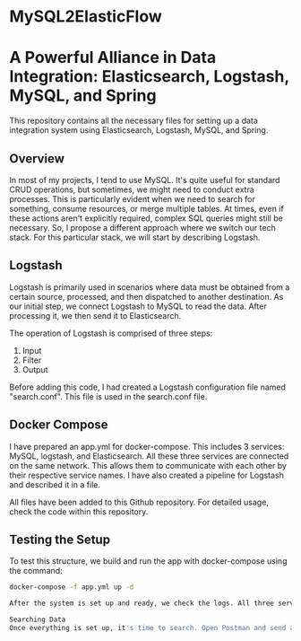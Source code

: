 # MySQL2ElasticFlow

# A Powerful Alliance in Data Integration: Elasticsearch, Logstash, MySQL, and Spring

This repository contains all the necessary files for setting up a data integration system using Elasticsearch, Logstash, MySQL, and Spring.

## Overview

In most of my projects, I tend to use MySQL. It's quite useful for standard CRUD operations, but sometimes, we might need to conduct extra processes. This is particularly evident when we need to search for something, consume resources, or merge multiple tables. At times, even if these actions aren't explicitly required, complex SQL queries might still be necessary. So, I propose a different approach where we switch our tech stack. For this particular stack, we will start by describing Logstash.

## Logstash

Logstash is primarily used in scenarios where data must be obtained from a certain source, processed, and then dispatched to another destination. As our initial step, we connect Logstash to MySQL to read the data. After processing it, we then send it to Elasticsearch.

The operation of Logstash is comprised of three steps:

1. Input
2. Filter
3. Output

Before adding this code, I had created a Logstash configuration file named "search.conf". This file is used in the search.conf file.

## Docker Compose

I have prepared an app.yml for docker-compose. This includes 3 services: MySQL, logstash, and Elasticsearch. All these three services are connected on the same network. This allows them to communicate with each other by their respective service names. I have also created a pipeline for Logstash and described it in a file.

All files have been added to this Github repository. For detailed usage, check the code within this repository.

## Testing the Setup

To test this structure, we build and run the app with docker-compose using the command:

```bash
docker-compose -f app.yml up -d

After the system is set up and ready, we check the logs. All three services must be ready. We then check the Logstash log, it should appear as follows.

Searching Data
Once everything is set up, it's time to search. Open Postman and send a query like this:
```
